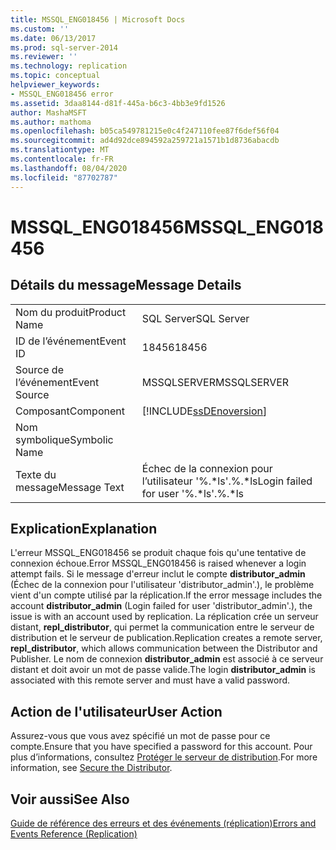 ```yaml
---
title: MSSQL_ENG018456 | Microsoft Docs
ms.custom: ''
ms.date: 06/13/2017
ms.prod: sql-server-2014
ms.reviewer: ''
ms.technology: replication
ms.topic: conceptual
helpviewer_keywords:
- MSSQL_ENG018456 error
ms.assetid: 3daa8144-d81f-445a-b6c3-4bb3e9fd1526
author: MashaMSFT
ms.author: mathoma
ms.openlocfilehash: b05ca549781215e0c4f247110fee87f6def56f04
ms.sourcegitcommit: ad4d92dce894592a259721a1571b1d8736abacdb
ms.translationtype: MT
ms.contentlocale: fr-FR
ms.lasthandoff: 08/04/2020
ms.locfileid: "87702787"
---
```

# <a name="mssql_eng018456"></a><span data-ttu-id="655ea-102">MSSQL_ENG018456</span><span class="sxs-lookup"><span data-stu-id="655ea-102">MSSQL_ENG018456</span></span>
    
## <a name="message-details"></a><span data-ttu-id="655ea-103">Détails du message</span><span class="sxs-lookup"><span data-stu-id="655ea-103">Message Details</span></span>  
  
|||  
|-|-|  
|<span data-ttu-id="655ea-104">Nom du produit</span><span class="sxs-lookup"><span data-stu-id="655ea-104">Product Name</span></span>|<span data-ttu-id="655ea-105">SQL Server</span><span class="sxs-lookup"><span data-stu-id="655ea-105">SQL Server</span></span>|  
|<span data-ttu-id="655ea-106">ID de l’événement</span><span class="sxs-lookup"><span data-stu-id="655ea-106">Event ID</span></span>|<span data-ttu-id="655ea-107">18456</span><span class="sxs-lookup"><span data-stu-id="655ea-107">18456</span></span>|  
|<span data-ttu-id="655ea-108">Source de l’événement</span><span class="sxs-lookup"><span data-stu-id="655ea-108">Event Source</span></span>|<span data-ttu-id="655ea-109">MSSQLSERVER</span><span class="sxs-lookup"><span data-stu-id="655ea-109">MSSQLSERVER</span></span>|  
|<span data-ttu-id="655ea-110">Composant</span><span class="sxs-lookup"><span data-stu-id="655ea-110">Component</span></span>|[!INCLUDE[ssDEnoversion](../../includes/ssdenoversion-md.md)]|  
|<span data-ttu-id="655ea-111">Nom symbolique</span><span class="sxs-lookup"><span data-stu-id="655ea-111">Symbolic Name</span></span>||  
|<span data-ttu-id="655ea-112">Texte du message</span><span class="sxs-lookup"><span data-stu-id="655ea-112">Message Text</span></span>|<span data-ttu-id="655ea-113">Échec de la connexion pour l’utilisateur '%.\*ls'.%.\*ls</span><span class="sxs-lookup"><span data-stu-id="655ea-113">Login failed for user '%.\*ls'.%.\*ls</span></span>|  
  
## <a name="explanation"></a><span data-ttu-id="655ea-114">Explication</span><span class="sxs-lookup"><span data-stu-id="655ea-114">Explanation</span></span>  
 <span data-ttu-id="655ea-115">L'erreur MSSQL_ENG018456 se produit chaque fois qu'une tentative de connexion échoue.</span><span class="sxs-lookup"><span data-stu-id="655ea-115">Error MSSQL_ENG018456 is raised whenever a login attempt fails.</span></span> <span data-ttu-id="655ea-116">Si le message d'erreur inclut le compte **distributor_admin** (Échec de la connexion pour l'utilisateur 'distributor_admin'.), le problème vient d'un compte utilisé par la réplication.</span><span class="sxs-lookup"><span data-stu-id="655ea-116">If the error message includes the account **distributor_admin** (Login failed for user 'distributor_admin'.), the issue is with an account used by replication.</span></span> <span data-ttu-id="655ea-117">La réplication crée un serveur distant, **repl_distributor**, qui permet la communication entre le serveur de distribution et le serveur de publication.</span><span class="sxs-lookup"><span data-stu-id="655ea-117">Replication creates a remote server, **repl_distributor**, which allows communication between the Distributor and Publisher.</span></span> <span data-ttu-id="655ea-118">Le nom de connexion **distributor_admin** est associé à ce serveur distant et doit avoir un mot de passe valide.</span><span class="sxs-lookup"><span data-stu-id="655ea-118">The login **distributor_admin** is associated with this remote server and must have a valid password.</span></span>  
  
## <a name="user-action"></a><span data-ttu-id="655ea-119">Action de l'utilisateur</span><span class="sxs-lookup"><span data-stu-id="655ea-119">User Action</span></span>  
 <span data-ttu-id="655ea-120">Assurez-vous que vous avez spécifié un mot de passe pour ce compte.</span><span class="sxs-lookup"><span data-stu-id="655ea-120">Ensure that you have specified a password for this account.</span></span> <span data-ttu-id="655ea-121">Pour plus d’informations, consultez [Protéger le serveur de distribution](security/secure-the-distributor.md).</span><span class="sxs-lookup"><span data-stu-id="655ea-121">For more information, see [Secure the Distributor](security/secure-the-distributor.md).</span></span>  
  
## <a name="see-also"></a><span data-ttu-id="655ea-122">Voir aussi</span><span class="sxs-lookup"><span data-stu-id="655ea-122">See Also</span></span>  
 [<span data-ttu-id="655ea-123">Guide de référence des erreurs et des événements &#40;réplication&#41;</span><span class="sxs-lookup"><span data-stu-id="655ea-123">Errors and Events Reference &#40;Replication&#41;</span></span>](errors-and-events-reference-replication.md)  
  
  
